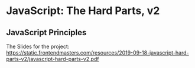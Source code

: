 # JavaScript: The Hard Parts, v2

## JavaScript Principles

The Slides for the project: https://static.frontendmasters.com/resources/2019-09-18-javascript-hard-parts-v2/javascript-hard-parts-v2.pdf 

